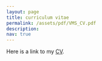 ```yaml
---
layout: page
title: curriculum vitae
permalink: /assets/pdf/VMS_CV.pdf
description:
nav: true
---
```


Here is a link to my [CV](/assets/pdf/VMS_CV.pdf).
